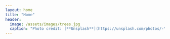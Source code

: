 ```yaml
---
layout: home
title: "Home"
header:
  image: /assets/images/trees.jpg
  caption: "Photo credit: [**Unsplash**](https://unsplash.com/photos/-YiJvbfNDqk)"
---
```

